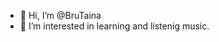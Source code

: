 - 👋 Hi, I’m @BruTaina
- 👀 I’m interested in learning and listenig music.

<!---
BruTaina/BruTaina is a ✨ special ✨ repository because its `README.md` (this file) appears on your GitHub profile.
You can click the Preview link to take a look at your changes.
--->

